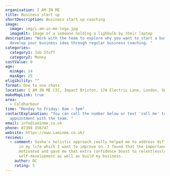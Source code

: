 ```yaml
---
organisation: I AM IN ME
title: Business start up
shortDescription: Business start up coaching
image:
  image: img/i-am-in-me-logo.jpg
  imageAlt: Image of a someone holding a lighbulb by their laptop
description: "Work with the team to explore why you want to start a business and
  develop your business idea through regular business coaching. "
categories:
  category1: Job Stuff
  category2: Money
costValue: 0
age:
  minAge: 14
  maxAge: 25
eligibility: ""
format: One to one chats
location: I AM IN ME CIC, Impact Brixton, 17A Electric Lane, London, SW9 8LA
makeMapLink: true
area:
  - Coldharbour
time: "Monday to Friday: 9am – 5pm"
contactExplanation: "You can call the number below or text 'call me' to book an
  appointment with the team. "
email: info@iaminme.co.uk
phone: 07398 356747
website: https://www.iaminme.co.uk/
reviews:
  - comment: Sasha's holistic approach really helped me to address different areas
      in my life which I want to improve on. I found that the importance of this
      motivated and gave me that extra confidence boost to relentlessly work on
      self-development as well as build my business.
    author: DC
    rating: 5
---
```

